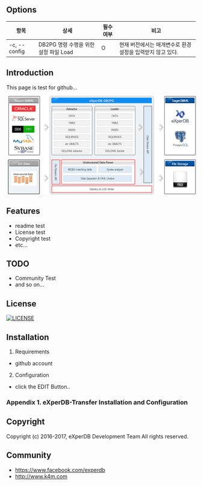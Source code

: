 ## Options
항목|상세|필수여부|비고
----------|----|----|----
-c, --config <arg> | DB2PG 명령 수행을 위한 설정 파일 Load | O | 현재 버전에서는 매개변수로 환경 설정을 입력받지 않고 있다.
  


## Introduction
This page is test for github... 

![](./Images/DB2PG_Architecture.png "eXperDB-Management Dashboard")

## Features
* readme test
* License test
* Copyright test
* etc...


## TODO
* Community Test
* and so on...





## License
[![LICENSE](https://img.shields.io/bugzilla/996038.svg)](https://github.com/experdb/eXperDB-Management/blob/master/LICENSE)


## Installation
1. Requirements
- github account

2. Configuration
- click the EDIT Button..

### Appendix 1. eXperDB-Transfer Installation and Configuration


## Copyright
Copyright (c) 2016-2017, eXperDB Development Team
All rights reserved.


## Community
* https://www.facebook.com/experdb
* http://www.k4m.com







